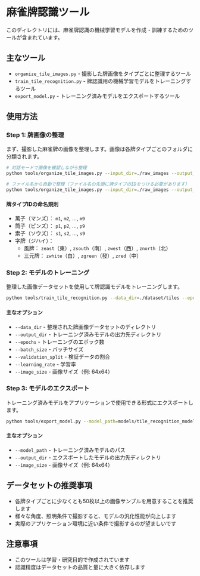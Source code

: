 # 麻雀牌認識ツール

このディレクトリには、麻雀牌認識の機械学習モデルを作成・訓練するためのツールが含まれています。

## 主なツール

- `organize_tile_images.py` - 撮影した牌画像をタイプごとに整理するツール
- `train_tile_recognition.py` - 牌認識用の機械学習モデルをトレーニングするツール
- `export_model.py` - トレーニング済みモデルをエクスポートするツール

## 使用方法

### Step 1: 牌画像の整理

まず、撮影した麻雀牌の画像を整理します。画像は各牌タイプごとのフォルダに分類されます。

```bash
# 対話モードで画像を確認しながら整理
python tools/organize_tile_images.py --input_dir=./raw_images --output_dir=./dataset/tiles --interactive

# ファイル名から自動で整理（ファイル名の先頭に牌タイプのIDをつける必要があります）
python tools/organize_tile_images.py --input_dir=./raw_images --output_dir=./dataset/tiles
```

#### 牌タイプIDの命名規則

- 萬子（マンズ）： `m1`, `m2`, ..., `m9`
- 筒子（ピンズ）： `p1`, `p2`, ..., `p9`
- 索子（ソウズ）： `s1`, `s2`, ..., `s9`
- 字牌（ジハイ）：
  - 風牌： `zeast`（東）, `zsouth`（南）, `zwest`（西）, `znorth`（北）
  - 三元牌： `zwhite`（白）, `zgreen`（發）, `zred`（中）

### Step 2: モデルのトレーニング

整理した画像データセットを使用して牌認識モデルをトレーニングします。

```bash
python tools/train_tile_recognition.py --data_dir=./dataset/tiles --epochs=50 --batch_size=32 --image_size=64x64
```

#### 主なオプション

- `--data_dir` - 整理された牌画像データセットのディレクトリ
- `--output_dir` - トレーニング済みモデルの出力先ディレクトリ
- `--epochs` - トレーニングのエポック数
- `--batch_size` - バッチサイズ
- `--validation_split` - 検証データの割合
- `--learning_rate` - 学習率
- `--image_size` - 画像サイズ（例: 64x64）

### Step 3: モデルのエクスポート

トレーニング済みモデルをアプリケーションで使用できる形式にエクスポートします。

```bash
python tools/export_model.py --model_path=models/tile_recognition_model/best_model.h5 --output_dir=models/exported_model
```

#### 主なオプション

- `--model_path` - トレーニング済みモデルのパス
- `--output_dir` - エクスポートしたモデルの出力先ディレクトリ
- `--image_size` - 画像サイズ（例: 64x64）

## データセットの推奨事項

- 各牌タイプごとに少なくとも50枚以上の画像サンプルを用意することを推奨します
- 様々な角度、照明条件で撮影すると、モデルの汎化性能が向上します
- 実際のアプリケーション環境に近い条件で撮影するのが望ましいです

## 注意事項

- このツールは学習・研究目的で作成されています
- 認識精度はデータセットの品質と量に大きく依存します
